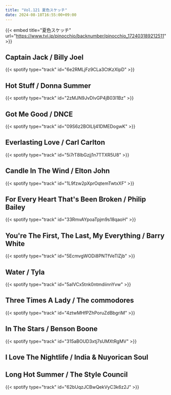 ```yaml
---
title: "Vol.121 夏色スケッチ"
date: 2024-08-18T16:55:00+09:00
---
```


{{< embed title="夏色スケッチ" url="https://www.tvi.jp/pinocchio/backnumber/pinocchio_172403189212511" >}}

## Captain Jack / Billy Joel
{{< spotify type="track" id="6e2RMLjFz9CLa3CtKzXlpD" >}}

## Hot Stuff / Donna Summer
{{< spotify type="track" id="2zMJN9JvDlvGP4jB03l1Bz" >}}

## Got Me Good / DNCE
{{< spotify type="track" id="09S6z2BOILlj41DMEDogwK" >}}

## Everlasting Love / Carl Carlton
{{< spotify type="track" id="5i7rT8lbGzjj1n7TTXR5U8" >}}

## Candle In The Wind / Elton John
{{< spotify type="track" id="1L9fzw2pXprOqtemTwtxXF" >}}

## For Every Heart That's Been Broken / Philip Bailey
{{< spotify type="track" id="33RmvAYpoaTpjm9s18qaoH" >}}

## You're The First, The Last, My Everything / Barry White
{{< spotify type="track" id="5EcmvgWODi8PNTfVeTlZjb" >}}

## Water / Tyla
{{< spotify type="track" id="5aIVCx5tnk0ntmdiinnYvw" >}}

## Three Times A Lady / The commodores
{{< spotify type="track" id="4ztwMHfPZhPoruZdBbgriM" >}}

## In The Stars / Benson Boone
{{< spotify type="track" id="315aBOUD3xtj7sUMXtRgMV" >}}

## I Love The Nightlife / India & Nuyorican Soul

## Long Hot Summer / The Style Council
{{< spotify type="track" id="62bUqzJCBwQekVyC3k6z2J" >}}
